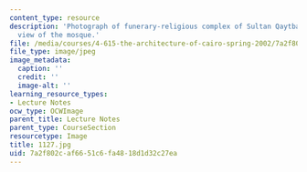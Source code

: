 ```yaml
---
content_type: resource
description: 'Photograph of funerary-religious complex of Sultan Qaytbay: general
  view of the mosque.'
file: /media/courses/4-615-the-architecture-of-cairo-spring-2002/7a2f802caf6651c6fa4818d1d32c27ea_1127.jpg
file_type: image/jpeg
image_metadata:
  caption: ''
  credit: ''
  image-alt: ''
learning_resource_types:
- Lecture Notes
ocw_type: OCWImage
parent_title: Lecture Notes
parent_type: CourseSection
resourcetype: Image
title: 1127.jpg
uid: 7a2f802c-af66-51c6-fa48-18d1d32c27ea
---
```

